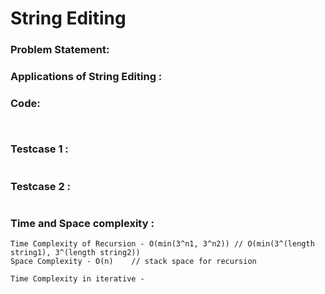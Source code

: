 # String Editing

### Problem Statement:



### Applications of String Editing :


### Code:
```


```

### Testcase 1 :
```

```

### Testcase 2 :
```

```

### Time and Space complexity :
```
Time Complexity of Recursion - O(min(3^n1, 3^n2)) // O(min(3^(length string1), 3^(length string2))
Space Complexity - O(n)    // stack space for recursion

Time Complexity in iterative - 
```
